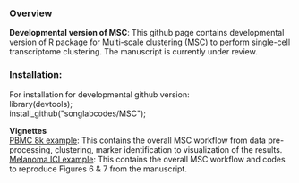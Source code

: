 ### Overview

**Developmental version of MSC**: This github page contains developmental version of R package for Multi-scale clustering (MSC) to perform single-cell transcriptome clustering. The manuscript is currently under review.

### Installation:

For installation for developmental github version:  
library(devtools);  
install_github("songlabcodes/MSC");

**Vignettes**  
[PBMC 8k example](http://htmlpreview.github.io/?https://github.com/songlabcodes/MSC/blob/main/vignettes/8k_PBMC_Example.html): This contains the overall MSC workflow from data pre-processing, clustering, marker identification to visualization of the results.  
[Melanoma ICI example](http://htmlpreview.github.io/?https://github.com/songlabcodes/MSC/blob/main/vignettes/Jerby_Arnon_et_al_2018_example.html): This contains the overall MSC workflow and codes to reproduce Figures 6 & 7 from the manuscript.
